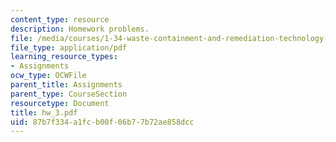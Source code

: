 ```yaml
---
content_type: resource
description: Homework problems.
file: /media/courses/1-34-waste-containment-and-remediation-technology-spring-2004/87b7f334a1fcb00f06b77b72ae858dcc_hw_3.pdf
file_type: application/pdf
learning_resource_types:
- Assignments
ocw_type: OCWFile
parent_title: Assignments
parent_type: CourseSection
resourcetype: Document
title: hw_3.pdf
uid: 87b7f334-a1fc-b00f-06b7-7b72ae858dcc
---
```

